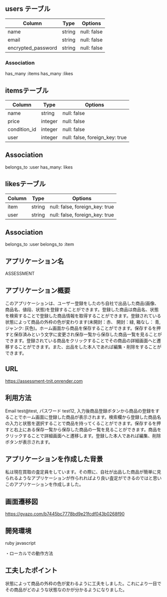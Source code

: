 ## users テーブル

| Column               | Type   | Options                       |
| -------------------- | ------ | ----------------------------- |
| name                 | string | null: false                   |
| email                | string | null: false                   |
| encrypted_password   | string | null: false                   |

### Association
has_many :items
has_many :likes

## itemsテーブル

| Column       | Type    | Options                        |
| ------------ | ------- | ------------------------------ |
| name         | string  | null: false                    |
| price        | integer | null: false                    |
| condition_id | integer | null: false                    |
| user         | integer | null: false, foreign_key: true |

## Association
belongs_to :user
has_many: likes

## likesテーブル

| Column | Type   | Options                        |
| ------ | ------ | ------------------------------ |
| item   | string | null: false, foreign_key: true |
| user   | string | null: false, foreign_key: true |

## Association
belongs_to :user
belongs_to :item


## アプリケーション名 
ASSESSMENT

## アプリケーション概要 
このアプリケーションは、ユーザー登録をしたのち自社で出品した商品(画像、商品名、値段、状態)を登録することができます。登録した商品は商品名、状態を検索することで登録した商品情報を取得することができます。登録されている状態によって商品の外枠の色が変わります(未開封：赤、 開封：緑, 箱なし： 青, ジャンク: 灰色)。ホーム画面から商品を保存することができます。保存するを押すと保存済みという文字に変更され保存一覧から保存した商品一覧を見ることができます。登録されている商品をクリックすることでその商品の詳細画面へと遷移することができます。また、出品をした本人であれば編集・削除をすることができます。

## URL 
https://assessment-tnit.onrender.com

## 利用方法 
Email test@test, パスワード test12, 入力後商品登録ボタンから商品の登録をすることでホーム画面に登録した商品が表示されます。検索欄から登録した商品名の入力と状態を選択することで商品を持ってくることができます。保存するを押すと右上にある保存一覧から保存した商品の一覧を見ることができます。商品をクリックすることで詳細画面へと遷移します。登録した本人であれば編集、削除ボタンが表示されます。

## アプリケーションを作成した背景 
私は現在買取の査定員をしています。その際に、自社が出品した商品が簡単に見られるようなアプリケーションが作られればより良い査定ができるのではと思いこのアプリケーションを作成しました。

## 画面遷移図 
https://gyazo.com/b7445bc7778bd9e21fcdf043b0268f90

## 開発環境
ruby javascript

・ローカルでの動作方法
## 工夫したポイント
状態によって商品の外枠の色が変わるように工夫をしました。これにより一目でその商品がどのような状態なのかが分かるようになりました。